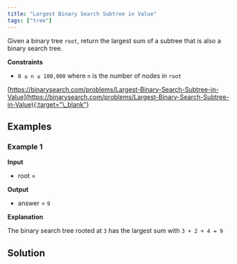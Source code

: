 ```yaml
---
title: "Largest Binary Search Subtree in Value"
tags: ["tree"]
---
```


Given a binary tree `root`, return the largest sum of a subtree that is also a binary search tree.

**Constraints**

- `0 ≤ n ≤ 100,000` where `n` is the number of nodes in `root`

[https://binarysearch.com/problems/Largest-Binary-Search-Subtree-in-Value](https://binarysearch.com/problems/Largest-Binary-Search-Subtree-in-Value){:target="\_blank"}

<script src="/assets/js/viz/viz.js"></script>
<script src="/assets/js/viz/lite.render.js"></script>

## Examples

### Example 1

**Input**

- root =

<div id="example1Root" style="text-align: center"></div>
<script>
  var viz = new Viz();
  
  viz.renderSVGElement("digraph example1Root { 0 [label = 1]; C0 [style = invis, width = 0, label = \"\"]; 1 [label = 5]; C1 [style = invis, width = 0, label = \"\"]; 2 [label = 3]; C2 [style = invis, width = 0, label = \"\"]; 3 [label = 6]; C3 [style = invis, width = 0, label = \"\"]; 4 [label = 7]; C4 [style = invis, width = 0, label = \"\"]; 5 [label = 2]; C5 [style = invis, width = 0, label = \"\"]; 6 [label = 4]; C6 [style = invis, width = 0, label = \"\"]; 0 -> 1; 0 -> C0 [style = invis]; 0 -> 2; {rank = same; 1 -> C0 -> 2 [style = invis]}; 1 -> 3; 1 -> C1 [style = invis]; 1 -> 4; {rank = same; 3 -> C1 -> 4 [style = invis]}; 2 -> 5; 2 -> C2 [style = invis]; 2 -> 6; {rank = same; 5 -> C2 -> 6 [style = invis]}; 3 -> L3 [style = invis]; 3 -> C3 [style = invis]; 3 -> R3 [style = invis]; {rank = same; L3 -> C3 -> R3 [style = invis]}; L3 [style = invis, width = 0, label = \"\"]; R3 [style = invis, width = 0, label = \"\"]; 4 -> L4 [style = invis]; 4 -> C4 [style = invis]; 4 -> R4 [style = invis]; {rank = same; L4 -> C4 -> R4 [style = invis]}; L4 [style = invis, width = 0, label = \"\"]; R4 [style = invis, width = 0, label = \"\"]; 5 -> L5 [style = invis]; 5 -> C5 [style = invis]; 5 -> R5 [style = invis]; {rank = same; L5 -> C5 -> R5 [style = invis]}; L5 [style = invis, width = 0, label = \"\"]; R5 [style = invis, width = 0, label = \"\"]; 6 -> L6 [style = invis]; 6 -> C6 [style = invis]; 6 -> R6 [style = invis]; {rank = same; L6 -> C6 -> R6 [style = invis]}; L6 [style = invis, width = 0, label = \"\"]; R6 [style = invis, width = 0, label = \"\"] }")
  .then(function(element) {
    document.getElementById("example1Root").appendChild(element);
  })
  .catch(error => {
    viz = new Viz();
    console.error(error);
  });
</script>

**Output**

- answer = `9`

**Explanation**

The binary search tree rooted at `3` has the largest sum with `3 + 2 + 4 = 9`

## Solution

<script src="https://gist.github.com/yaeba/16da7be5123724fcf6eccc25581cef5a.js?file=Largest-Binary-Search-Subtree-in-Value.py"></script>
